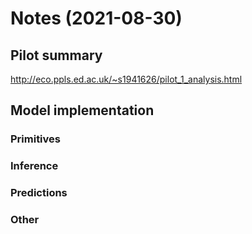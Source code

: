 
# Notes (2021-08-30)

## Pilot summary

<http://eco.ppls.ed.ac.uk/~s1941626/pilot_1_analysis.html>

## Model implementation

### Primitives

### Inference

### Predictions

### Other
